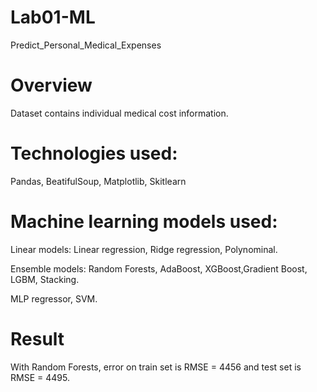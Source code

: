 # Lab01-ML
Predict_Personal_Medical_Expenses

# Overview
Dataset contains individual medical cost information.
# Technologies used:
Pandas, BeatifulSoup, Matplotlib, Skitlearn
# Machine learning models used:
Linear models: Linear regression, Ridge regression, Polynominal.

Ensemble models: Random Forests, AdaBoost, XGBoost,Gradient Boost, LGBM, Stacking.

MLP regressor, SVM.
# Result
With Random Forests, error on train set is RMSE = 4456 and test set is RMSE = 4495.
